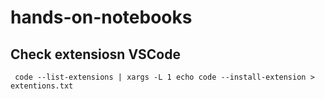 # hands-on-notebooks

## Check extensiosn VSCode

```
 code --list-extensions | xargs -L 1 echo code --install-extension > extentions.txt
```